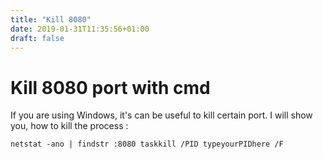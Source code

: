 ```yaml
---
title: "Kill 8080"
date: 2019-01-31T11:35:56+01:00
draft: false
---
```


<h1 class="title">Kill 8080 port with cmd</h1>

If you are using Windows, it's can be useful to kill certain port. 
I will show you, how to kill the process :

`netstat -ano | findstr :8080
taskkill /PID typeyourPIDhere /F `